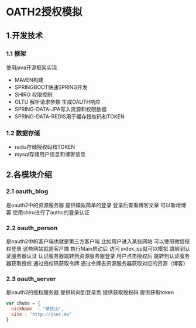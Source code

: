 OATH2授权模拟
=====================
## 1.开发技术 ##
 ### 1.1 框架 ###
 使用java开源框架实现
 * MAVEN构建
 * SPRINGBOOT快速SPRING开发
 * SHIRO 权限控制
 * OLTU 解析请求参数 生成OAUTH响应
 * SPRING-DATA-JPA写入资源和权限数据
 * SPRING-DATA-REDIS用于缓存授权码和TOKEN
### 1.2 数据存储 ###
 * redis存储授权码和TOKEN
 * mysql存储用户信息和博客信息
## 2.各模块介绍 ##
### 2.1 oauth_blog ###
  是oauth2中的资源服务器 提供模拟简单的登录 登录后查看博客文章  可以新增博客 使用shiro进行了authc的登录认证
### 2.2 oauth_person ###
  是oauth2中的客户端也就是第三方客户端 比如用户进入某些网站 可以使用微信授权登录  这些网站就是客户端 执行Main启动后 访问 index.jsp就可以模拟
跳转到认证服务器认证 认证服务器跳转到资源服务器登录 用户点击授权后 跳转到认证服务器获取授权 通过授权码获取令牌 通过令牌去资源服务器获取对应的资源（博客）
### 2.3 oauth_server ###
  是oauth2的授权服务器 提供转向到登录页 提供获取授权码 提供获取token
  ```javascript
  var ihubo = {
    nickName  : "草依山",
    site : "http://jser.me"
  }
```
  
  

